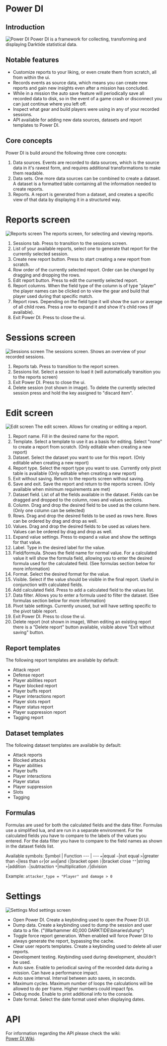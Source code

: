 # Power DI
## Introduction
![Power DI](https://i.imgur.com/dMMECKK.png "Power DI")
Power DI is a framework for collecting, transforming and displaying Darktide statistical data.

## Notable features
* Customize reports to your liking, or even create them from scratch, all from within the ui.
* Records events as source data, which means you can create new reports and gain new insights even after a mission has concluded.
* While in a mission the auto save feature will periodically save all recorded data to disk, so in the event of a game crash or disconnect you can just continue where you left off.
* Inspect what gear and build players were using in any of your recorded sessions.
* API available for adding new data sources, datasets and report templates to Power DI.

## Core concepts
Power DI is build around the following three core concepts:
1. Data sources. Events are recorded to data sources, which is the source data in it's rawest form, and requires additional transformations to make them readable.
2. Data sets. One more data sources can be combined to create a dataset. A dataset is a formatted table containing all the information needed to create reports.
3. Reports. A report is generated from a dataset, and creates a specific view of that data by displaying it in a structured way.

# Reports screen
![Reports screen](https://i.imgur.com/xS1P0Nw.png "Reports screen")
The reports screen, for selecting and viewing reports. 

1. Sessions tab. Press to transition to the sessions screen.
2. List of your available reports, select one to generate that report for the currently selected session.
3. Create new report button. Press to start creating a new report from scratch.
4. Row order of the currently selected report. Order can be changed by dragging and dropping the rows.
5. Edit report button. Press to edit the currently selected report.
6. Report columns. When the field type of the column is of type "player" the player names can be clicked on to view the gear and build that player used during that specific match.
7. Report rows. Depending on the field type it will show the sum or average of all child rows. Press a row to expand it and show it's child rows (if available).
8. Exit Power DI. Press to close the ui.

# Sessions screen
![Sessions screen](https://i.imgur.com/yCNzJC5.png "Sessions screen")
The sessions screen. Shows an overview of your recorded sessions.

1. Reports tab. Press to transition to the report screen.
2. Sessions list. Select a session to load it (will automatically transition you to the reports screen)
3. Exit Power DI. Press to close the ui.
4. Delete session (not shown in image). To delete the currently selected session press and hold the key assigned to "discard item".

# Edit screen
![Edit screen](https://i.imgur.com/BzzdjD3.png "Edit screen")
The edit screen. Allows for creating or editing a report.

1. Report name. Fill in the desired name for the report.
2. Template. Select a template to use it as a basis for editing. Select "none" to create a report from scratch. (Only editable when creating a new report)
3. Dataset. Select the dataset you want to use for this report. (Only editable when creating a new report)
4. Report type. Select the report type you want to use. Currently only pivot table is available (Only editable when creating a new report) 
5. Exit without saving. Return to the reports screen without saving.
6. Save and exit. Save the report and return to the reports screen. (Only available when minimum requirements are met)
7. Dataset field. List of all the fields available in the dataset. Fields can be dragged and dropped to the column, rows and values sections.
8. Column. Drag and drop the desired field to be used as the column here. (Only one column can be selected)
9. Rows. Drag and drop the desired fields to be used as rows here. Rows can be ordered by drag and drop as well.
10. Values. Drag and drop the desired fields to be used as values here. Values can be ordered by drag and drop as well.
11. Expand value settings. Press to expand a value and show the settings for that value.
12. Label. Type in the desired label for the value.
13. Field/formula. Shows the field name for normal value. For a calculated value it will show the formula field, allowing you to enter the desired formula used for the calculated field. (See formulas section below for more information)
14. Format. Select the desired format for the value.
15. Visible. Select if the value should be visible in the final report. Useful in conjunction with calculated fields.
16. Add calculated field. Press to add a calculated field to the values list.
17. Data filter. Allows you to enter a formula used to filter the dataset. (See formulas section below for more information)
18. Pivot table settings. Currently unused, but will have setting specific to the pivot table report.
19. Exit Power DI. Press to close the ui.
20. Delete report (not shown in image), When editing an existing report there is a "Delete report" button available, visible above "Exit without saving" button.

## Report templates
The following report templates are available by default:
* Attack report
* Defense report
* Player abilities report
* Player blocked report
* Player buffs report
* Player interactions report
* Player slots report
* Player status report
* Player suppression report
* Tagging report

## Dataset templates
The following dataset templates are available by default:
* Attack reports
* Blocked attacks
* Player abilities
* Player buffs
* Player interactions
* Player status
* Player suppression
* Slots
* Tagging

## Formulas
Formulas are used for both the calculated fields and the data filter. Formulas use a simplified lua, and are run in a separate environment. For the calculated fields you have to compare to the labels of the values you entered. For the data filter you have to compare to the field names as shown in the dataset fields list.

Available symbols:
Symbol | Function
 --- | ---
`=`|equal
`~`|not equal
`>`|greater than
`<`|less than 
`or`|or
`and`|and
`(`|bracket open
`)`|bracket close
`""`|string
`+`|addition
`-`|subtraction
`*`|multiplication
`/`|division

Example:
`attacker_type = "Player" and damage > 0`

# Settings
![Settings](https://i.imgur.com/ZUSsxC9.png "Settings")
Mod settings screen

* Open Power DI. Create a keybinding used to open the Power DI UI.
* Dump data. Create a keybinding used to dump the session and user data to a file. ("\Warhammer 40,000 DARKTIDE\binaries\dump")
* Toggle force report generation. When enabled will force Power DI to always generate the report, bypassing the cache.
* Clear user reports templates. Create a keybinding used to delete all user reports.
* Development testing. Keybinding used during development, shouldn't be used.
* Auto save. Enable to periodical saving of the recorded data during a mission. Can have a performance impact.
* Auto save interval. Interval between auto saves, in seconds.
* Maximum cycles. Maximum number of loops the calculations will be allowed to do per frame. Higher numbers could impact fps.
* Debug mode. Enable to print additional info to the console.
* Date format. Select the date format used when displaying dates.

# API
For information regarding the API please check the wiki:<br />
[Power DI Wiki](https://github.com/OvenProofMars/Power_DI/wiki/2.-API).